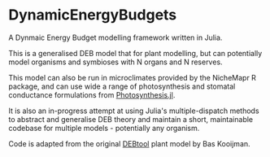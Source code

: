 # DynamicEnergyBudgets

A Dynmaic Energy Budget modelling framework written in Julia.

This is a generalised DEB model that for plant modelling, but can potentially 
model organisms and symbioses with N organs and N reserves.

This model can also be run in microclimates provided by the NicheMapr R package, and
can use wide a range of photosynthesis and stomatal conductance formulations from
[Photosynthesis.jl](https://github.com/rafaqz/Photosynthesis.jl).

It is also an in-progress attempt at using Julia's multiple-dispatch methods to
abstract and generalise DEB theory and maintain a short, maintainable codebase
for multiple models - potentially any organism.

Code is adapted from the original [DEBtool](https://github.com/add-my-pet/DEBtool_M)
plant model by Bas Kooijman.
